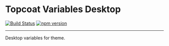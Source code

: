 # Topcoat Variables Desktop

[![Build Status](https://travis-ci.org/topcoat/variables-desktop.svg?branch=master)](https://travis-ci.org/topcoat/variables-desktop) [![npm version](https://badge.fury.io/js/topcoat-variables-desktop.svg)](https://badge.fury.io/js/topcoat-variables-desktop)

---

Desktop variables for theme.
